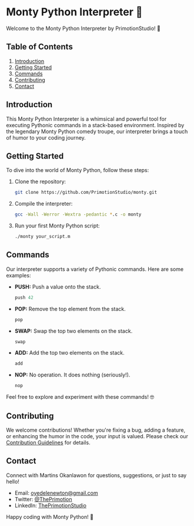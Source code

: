 # Monty Python Interpreter 🐍

Welcome to the Monty Python Interpreter by PrimotionStudio! 🚀

## Table of Contents
1. [Introduction](#introduction)
2. [Getting Started](#getting-started)
3. [Commands](#commands)
4. [Contributing](#contributing)
5. [Contact](#contact)

## Introduction
This Monty Python Interpreter is a whimsical and powerful tool for executing Pythonic commands in a stack-based environment. Inspired by the legendary Monty Python comedy troupe, our interpreter brings a touch of humor to your coding journey.

## Getting Started
To dive into the world of Monty Python, follow these steps:

1. Clone the repository:
    ```bash
    git clone https://github.com/PrimotionStudio/monty.git
    ```

2. Compile the interpreter:
    ```bash
    gcc -Wall -Werror -Wextra -pedantic *.c -o monty
    ```

3. Run your first Monty Python script:
    ```bash
    ./monty your_script.m
    ```

## Commands
Our interpreter supports a variety of Pythonic commands. Here are some examples:

- **PUSH:** Push a value onto the stack.
    ```python
    push 42
    ```

- **POP:** Remove the top element from the stack.
    ```python
    pop
    ```

- **SWAP:** Swap the top two elements on the stack.
    ```python
    swap
    ```

- **ADD:** Add the top two elements on the stack.
    ```python
    add
    ```

- **NOP:** No operation. It does nothing (seriously!).
    ```python
    nop
    ```

Feel free to explore and experiment with these commands! 🤓

## Contributing
We welcome contributions! Whether you're fixing a bug, adding a feature, or enhancing the humor in the code, your input is valued. Please check our [Contribution Guidelines](CONTRIBUTING.md) for details.

## Contact
Connect with Martins Okanlawon for questions, suggestions, or just to say hello!

- Email: oyedelenewton@gmail.com
- Twitter: [@ThePrimotion](https://twitter.com/ThePrimotion)
- LinkedIn: [ThePrimotionStudio](https://www.linkedin.com/in/ThePrimotionStudio)

Happy coding with Monty Python! 🎉
